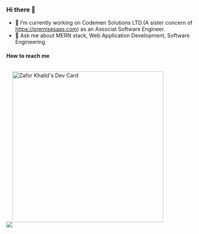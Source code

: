 ### Hi there 👋

- 🔭 I’m currently working on Codemen Solutions LTD.(A sister concern of https://premisesaas.com) as an Associat Software Engineer.
- 💬 Ask me about MERN stack, Web Application Development, Software Engineering
#### How to reach me
<div style="display:flex; justifu-content:space-between; align-items:end">
 <a href='https://www.linkedin.com/in/zafor-khalid' style="margin:0">
<img src="https://img.shields.io/badge/LinkedIn-0077B5?style=for-the-badge&logo=linkedin&logoColor=white"> </img>
</a>

<a href="https://app.daily.dev/za4"><img src="https://api.daily.dev/devcards/643b417110374b45a65ee0c1d55e749e.png?r=rn8" width="400" alt="Zafor Khalid's Dev Card"/></a> 
 </div>
